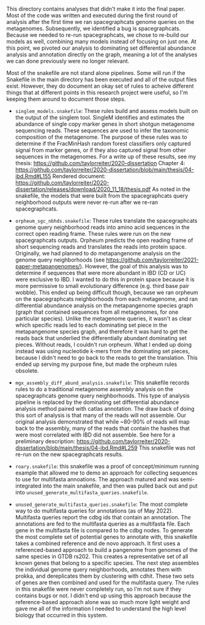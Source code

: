 This directory contains analyses that didn't make it into the final paper.
Most of the code was written and executed during the first round of analysis after the first time we ran spacegraphcats genome queries on the metagenomes.
Subsequently, we identified a bug is spacegraphcats.
Because we needed to re-run spacegraphcats, we chose to re-build our models as well, combining many models instead of focusing on just one.
At this point, we pivoted our analysis to dominating set differential abundance analysis and annotation directly on the graph, meaning a lot of the analyses we can done previously were no longer relevant.

Most of the snakefile are not stand alone pipelines. 
Some will run if the Snakefile in the main directory has been executed and all of the output files exist.
However, they do document an okay set of rules to acheive different things that at different points in this research project were useful, so I'm keeping them around to document those steps.

+ `singlem_models.snakefile`: These rules build and assess models built on the output of the singlem tool.
SingleM identifies and estimates the abundance of single copy marker genes in short shotgun metagenome sequencing reads.
These sequences are used to infer the taxonomic composition of the metagenome.
The purpose of these rules was to determine if the FracMinHash random forest classifiers only captured signal from marker genes, or if they also captured signal from other sequences in the metagenomes.
For a write up of these results, see my thesis: https://github.com/taylorreiter/2020-dissertation
Chapter 4: https://github.com/taylorreiter/2020-dissertation/blob/main/thesis/04-ibd.Rmd#L155
Rendered document: https://github.com/taylorreiter/2020-dissertation/releases/download/2020_11_18/thesis.pdf
As noted in the snakefile, the models that were built from the spacegraphcats query neighborhood outputs were never re-run after we re-ran spacegraphcats.

+ `orpheum_sgc_nbhds.snakefile`: These rules translate the spacegraphcats genome query neighborhood reads into amino acid sequences in the correct open reading frame.
These rules were run on the new spacegraphcats outputs. 
Orpheum predicts the open reading frame of short sequencing reads and translates the reads into protein space.
Originally, we had planned to do metapangenome analysis on the genome query neighborhoods (see https://github.com/taylorreiter/2021-paper-metapangenomes/).
However, the goal of this analysis was to determine if sequences that were more abundant in IBD (CD or UC) were exclusive to IBD.
I wanted to do this in protein space because it is more permissive to small evolutionary difference (e.g. third base pair wobble).
This ended up being difficult though, because we ran orpheum on the spacegraphcats neighborhoods from each metagenome, and ran differential abundance analysis on the metapangenome species graph (graph that contained sequences from all metagenomes, for one particular species).
Unlike the metagenome queries, it wasn't as clear which specific reads led to each dominating set piece in the metapangenome species graph, and therefore it was hard to get the reads back that underlied the differentially abundant dominating set pieces.
Without reads, I couldn't run orpheum.
What I ended up doing instead was using nucleotide k-mers from the dominating set pieces, because I didn't need to go back to the reads to get the translation.
This ended up serving my purpose fine, but made the orpheum rules obsolete.
 
+ `mgx_assembly_diff_abund_analysis.snakefile`: This snakefile records rules to do a traditional metagenome assembly analysis on the spacegraphcats genome query neighborhoods.
This type of analysis pipeline is replaced by the dominating set differential abundance analysis method paired with catlas annotation.
The draw back of doing this sort of analysis is that many of the reads will not assemble.
Our original analysis demonstrated that while ~80-90% of reads will map back to the assembly, many of the reads that contain the hashes that were most correlated with IBD did not assemble. 
See here for a preliminary description: https://github.com/taylorreiter/2020-dissertation/blob/main/thesis/04-ibd.Rmd#L259
This snakefile was not re-run on the new spacegraphcats results.

+ `roary.snakefile`: this snakefile was a proof of concept/minimum running example that allowed me to demo an approach for collecting sequences to use for multifasta annoations.
The approach matured and was semi-integrated into the main snakefile, and then was pulled back out and put into `unused_generate_multifasta_queries.snakefile`.

+ `unused_generate_multifasta_queries.snakefile`: The most complete way to do multifasta queries for annotations (as of May 2022).
Multifasta queries report the cdbg ids that contain an annotation.
The annotations are fed to the multifasta queries as a multifasta file. 
Each gene in the multifasta file is compared to the cdbg nodes.
To generate the most complete set of potential genes to annotate with, this snakefile takes a combined reference and de novo approach.
It first uses a referenced-based approach to build a pangenome from genomes of the same species in GTDB rs202. 
This creates a representative set of all known genes that belong to a specific species.
The next step assembles the individual genome query neighborhoods, annotates them with prokka, and dereplicates them by clustering with cdhit. 
These two sets of genes are then combined and used for the multifasta query.
The rules in this snakefile were never completely run, so I'm not sure if they contains bugs or not.
I didn't end up using this approach because the reference-based approach alone was so much more light weight and gave me all of the information I needed to understand the high level biology that occurred in this system.
